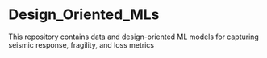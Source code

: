 # Design_Oriented_MLs
This repository contains data and design-oriented ML models for capturing seismic response, fragility, and loss metrics
